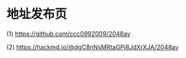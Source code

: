 # 地址发布页
(1) https://github.com/ccc0992009/2048av

(2) https://hackmd.io/@dgC8nNsMRtaGPj8JdXrXJA/2048av
